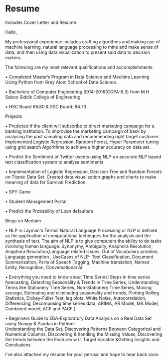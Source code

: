 # Resume
Includes Cover Letter and Resume


Hello,

My professional experience includes crafting algorithms and making use of machine learning, natural language processing to mine and make sense of data, and then using data visualization to present said data to decision makers.

The following are my most relevant qualifications and accomplishments. 

•	Completed Master’s Program in Data Science and Machine Learning Using Python from Grey Atom School of Data Science.

•	Bachelors of Computer Engineering 2014-2018(CGPA-8.3) from M H Saboo Siddik College of Engineering.

•	HSC Board  66.80 & SSC Board: 84.73

Projects

•	Predicted if the client will subscribe to direct marketing campaign for a banking institution. To improvise the marketing campaign of bank by analysing the past sampling data and recommending right target customer. Implemented Logistic Regression, Random Forest, Hyper Parameter tuning using grid search Algorithms to achieve a higher accuracy on data set.

•	Predict the Sentiment of Twitter tweets using NLP-an accurate NLP based text classification system to analyse sentiments.

•	Implementation of Logistic Regression, Decision Tree and Random Forests on Titanic Data Set. Created data visualization graphs and charts to make meaning of data for Survival Prediction.

•	SPY Game

•	Student Management Portal

•	Predict the Probability of Loan defaulters



Blogs on Meduim

•	NLP in Layman's Terms!
      Natural Language Processing or NLP is defined as the application of computational techniques for the analysis and the synthesis of  text. The aim of NLP is to give computers the ability to do tasks involving human language. Synonymy, Ambiguity, Anaphora       Resolution, Anaphora Resolution,Language related issues, Out of Vocabulary problem, Language generation , UseCases of NLP- Text   Classification, Document Summarization, Parts of Speech Tagging, Machine translation, Named Entity, Recognition,  Conversational AI.

•	Everything you need to know about Time Series!
    Steps in time series forecasting, Detecting Seasonality & Trends in Time Series, Understanding Terms like Stationery Time Series, Non-Stationery Time Series, Moving average, Estimating and eliminating seasonality and trends, Plotting Rolling Statistics, Dickey-Fuller Test, lag plots, White Noise, Autocorrelation, Differencing, Decomposing time series data, ARIMA, AR Model, MA Model, Combined model, ACF and PACF.}


•	Beginners Guide to EDA-Exploratory Data Analysis on a Real Data Set using Numpy & Pandas in Python!   
    Understanding the Data Set, Discovering Patterns Between Categorical and Numerical Columns, Discovering & handling the Missing Values, Discovering the trends between the Features w.r.t Target Variable &Getting Insights and Conclusions


I've also attached my resume for your perusal and hope to hear back soon.













